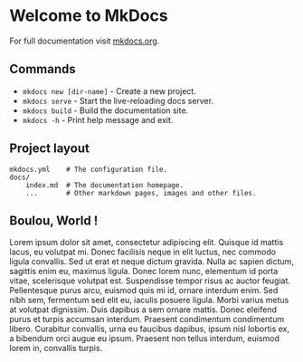 # Welcome to MkDocs

For full documentation visit [mkdocs.org](https://www.mkdocs.org).

## Commands

* `mkdocs new [dir-name]` - Create a new project.
* `mkdocs serve` - Start the live-reloading docs server.
* `mkdocs build` - Build the documentation site.
* `mkdocs -h` - Print help message and exit.

## Project layout

    mkdocs.yml    # The configuration file.
    docs/
        index.md  # The documentation homepage.
        ...       # Other markdown pages, images and other files.

## Boulou, World !
Lorem ipsum dolor sit amet, consectetur adipiscing elit. Quisque id mattis lacus, eu volutpat mi. Donec facilisis neque in elit luctus, nec commodo ligula convallis. Sed ut erat et neque dictum gravida. Nulla ac sapien dictum, sagittis enim eu, maximus ligula. Donec lorem nunc, elementum id porta vitae, scelerisque volutpat est. Suspendisse tempor risus ac auctor feugiat. Pellentesque purus arcu, euismod quis mi id, ornare interdum enim. Sed nibh sem, fermentum sed elit eu, iaculis posuere ligula. Morbi varius metus at volutpat dignissim. Duis dapibus a sem ornare mattis. Donec eleifend purus et turpis accumsan interdum. Praesent condimentum condimentum libero. Curabitur convallis, urna eu faucibus dapibus, ipsum nisl lobortis ex, a bibendum orci augue eu ipsum. Praesent non tellus interdum, euismod lorem in, convallis turpis.
